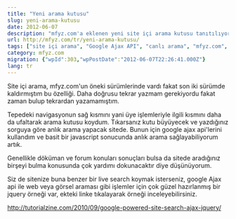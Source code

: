 ```yaml
---
title: "Yeni arama kutusu"
slug: yeni-arama-kutusu
date: 2012-06-07
description: "mfyz.com'a eklenen yeni site içi arama kutusu tanıtılıyor. Google Ajax API'leri kullanılarak geliştirilen bu özellik, anlık arama sonuçları sunarak kullanıcı deneyimini iyileştiriyor."
url: http://mfyz.com/tr/yeni-arama-kutusu/
tags: ["site içi arama", "Google Ajax API", "canlı arama", "mfyz.com", "kullanıcı deneyimi", "web geliştirme", "arama motoru"]
category: mfyz.com
migration: {"wpId":303,"wpPostDate":"2012-06-07T22:26:41.000Z"}
lang: tr
---
```


Site içi arama, mfyz.com'un öneki sürümlerinde vardı fakat son iki sürümde kaldırmıştım bu özelliği. Daha doğrusu tekrar yazmam gerekiyordu fakat zaman bulup tekrardan yazamamıştım.

Tepedeki navigasyonun sağ kısmını yani üye işlemleriyle ilgili kısmını daha da ufaltarak arama kutusu koydum. Tıkarsanız kutu büyüyecek ve yazdığınız sorguya göre anlık arama yapacak sitede. Bunun için google ajax api'lerini kullandım ve basit bir javascript sonucunda anlık arama sağlayabiliyorum artık.

Genellikle döküman ve forum konuları sonuçları bulsa da sitede aradığınız birşeyi bulma konusunda çok yardımı dokunacaktır diye düşünüyorum.

Siz de sitenize buna benzer bir live search koymak isterseniz, google Ajax api ile web veya görsel araması gibi işlemler için çok güzel hazırlanmış bir jquery örneği var, ekteki linke tıkalayarak örneği inceleyebilirsiniz.

http://tutorialzine.com/2010/09/google-powered-site-search-ajax-jquery/